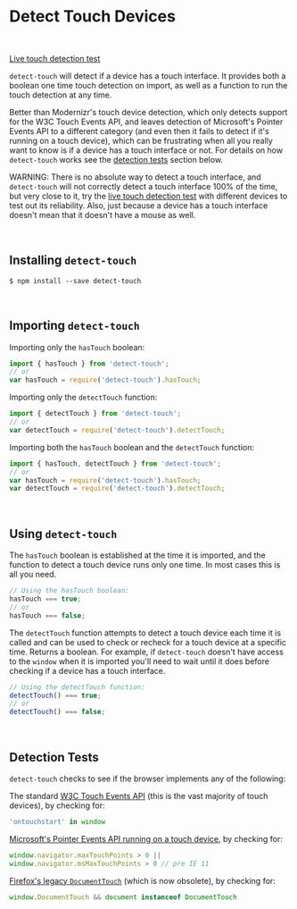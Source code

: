 # Detect Touch Devices
&nbsp;

[Live touch detection test][liveTest]  

`detect-touch` will detect if a device has a touch interface. It provides both a boolean one time touch detection on import, as well as a function to run the touch detection at any time.

Better than Modernizr's touch device detection, which only detects support for the W3C Touch Events API, and leaves detection of Microsoft's Pointer Events API to a different category (and even then it fails to detect if it's running on a touch device), which can be frustrating when all you really want to know is if a device has a touch interface or not. For details on how `detect-touch` works see the [detection tests](#detection-tests) section below.

WARNING: There is no absolute way to detect a touch interface,  and `detect-touch` will not correctly detect a touch interface 100% of the time, but very close to it, try the [live touch detection test][liveTest] with different devices to test out its reliability. Also, just because a device has a touch interface doesn't mean that it doesn't have a mouse as well.

[liveTest]: http://detect-touch.rafrex.com

&nbsp;
## Installing `detect-touch`
```terminal
$ npm install --save detect-touch
```
&nbsp;
## Importing `detect-touch`
Importing only the `hasTouch` boolean:
```javascript
import { hasTouch } from 'detect-touch';
// or
var hasTouch = require('detect-touch').hasTouch;
```

Importing only the `detectTouch` function:
```javascript
import { detectTouch } from 'detect-touch';
// or
var detectTouch = require('detect-touch').detectTouch;
```

Importing both the `hasTouch` boolean and the `detectTouch` function:
```javascript
import { hasTouch, detectTouch } from 'detect-touch';
// or
var hasTouch = require('detect-touch').hasTouch;
var detectTouch = require('detect-touch').detectTouch;
```

&nbsp;
## Using `detect-touch`

The `hasTouch` boolean is established at the time it is imported, and the function to detect a touch device runs only one time. In most cases this is all you need.
```javascript
// Using the hasTouch boolean:
hasTouch === true;
// or
hasTouch === false;
```

The `detectTouch` function attempts to detect a touch device each time it is called and can be used to check or recheck for a touch device at a specific time. Returns a boolean. For example, if `detect-touch` doesn't have access to the `window` when it is imported you'll need to wait until it does before checking if a device has a touch interface.
```javascript
// Using the detectTouch function:
detectTouch() === true;
// or
detectTouch() === false;
```

&nbsp;
## Detection Tests
`detect-touch` checks to see if the browser implements any of the following:  

The standard [W3C Touch Events API][w3cTE] (this is the vast majority of touch devices), by checking for:
```javascript
'ontouchstart' in window
```
[Microsoft's Pointer Events API running on a touch device][maxTP], by checking for:
```javascript
window.navigator.maxTouchPoints > 0 ||
window.navigator.msMaxTouchPoints > 0 // pre IE 11
```
[Firefox's legacy `DocumentTouch`][docT] (which is now obsolete), by checking for:
```javascript
window.DocumentTouch && document instanceof DocumentTouch
```

[w3cTE]: https://www.w3.org/TR/touch-events/
[maxTP]: https://msdn.microsoft.com/en-us/library/dn433244(v=vs.85).aspx#feature_detection_and_touch_support_testing
[docT]: https://developer.mozilla.org/en-US/docs/Web/API/DocumentTouch
